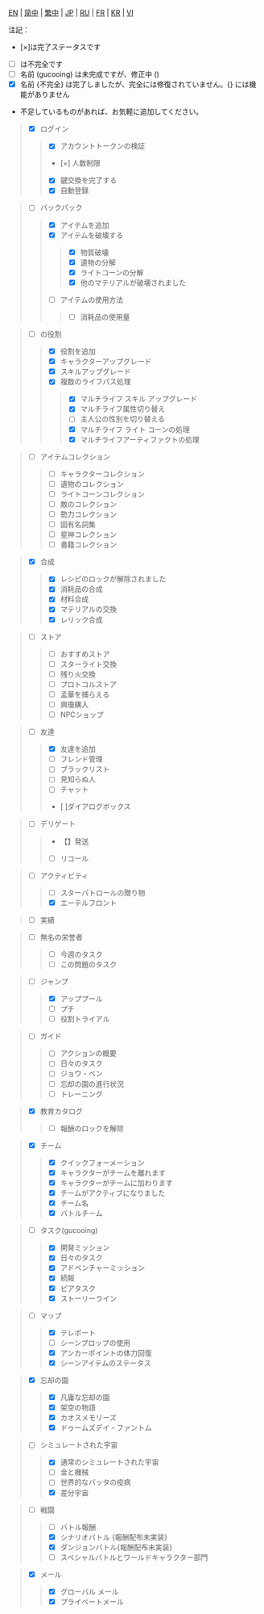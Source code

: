 [EN](./EN.md) | [简中](./zh-CN.md) | [繁中](./zh-TW.md) | [JP](./JP.md) | [RU](./RU.md) | [FR](./FR.md) | [KR](./KR.md) | [VI](./VI.md)

注記：

- [×]は完了ステータスです
- [ ] は不完全です
- [ ] 名前 (gucooing) は未完成ですが、修正中 ()
- [x] 名前 {不完全} は完了しましたが、完全には修復されていません。{} には機能がありません
- 不足しているものがあれば、お気軽に追加してください。

> - [x] ログイン
>> - [x] アカウントトークンの検証
>> - [×] 人数制限
>> - [x] 鍵交換を完了する
>> - [x] 自動登録

> - [ ] バックパック
>> - [x] アイテムを追加
>> - [x] アイテムを破壊する
>>> - [x] 物質破壊
>>> - [x] 遺物の分解
>>> - [x] ライトコーンの分解
>>> - [x] 他のマテリアルが破壊されました
>> - [ ] アイテムの使用方法
>>> - [ ] 消耗品の使用量

> - [ ] の役割
>> - [x] 役割を追加
>> - [x] キャラクターアップグレード
>> - [x] スキルアップグレード
>> - [x] 複数のライフパス処理
>>> - [x] マルチライフ スキル アップグレード
>>> - [x] マルチライフ属性切り替え
>>> - [ ] 主人公の性別を切り替える
>>> - [x] マルチライフ ライト コーンの処理
>>> - [x] マルチライフアーティファクトの処理


> - [ ] アイテムコレクション
>> - [ ] キャラクターコレクション
>> - [ ] 遺物のコレクション
>> - [ ] ライトコーンコレクション
>> - [ ] 敵のコレクション
>> - [ ] 勢力コレクション
>> - [ ] 固有名詞集
>> - [ ] 星神コレクション
>> - [ ] 書籍コレクション

> - [x] 合成
>> - [x] レシピのロックが解除されました
>> - [x] 消耗品の合成
>> - [x] 材料合成
>> - [x] マテリアルの交換
>> - [x] レリック合成

> - [ ] ストア
>> - [ ] おすすめストア
>> - [ ] スターライト交換
>> - [ ] 残り火交換
>> - [ ] プロトコルストア
>> - [ ] 孟華を捕らえる
>> - [ ] 興瓊購入
>> - [ ] NPCショップ

> - [ ] 友達
>> - [x] 友達を追加
>> - [ ] フレンド管理
>> - [ ] ブラックリスト
>> - [ ] 見知らぬ人
>> - [ ] チャット
>> - [ ]ダイアログボックス

> - [ ] デリゲート
>> - 【】発送
>> - [ ] リコール

> - [ ] アクティビティ
>> - [ ] スターパトロールの贈り物
>> - [x] エーテルフロント

> - [ ] 実績

> - [ ] 無名の栄誉者
>> - [ ] 今週のタスク
>> - [ ] この問題のタスク

> - [ ] ジャンプ
>> - [x] アッププール
>> - [ ] プチ
>> - [ ] 役割トライアル

> - [ ] ガイド
>> - [ ] アクションの概要
>> - [ ] 日々のタスク
>> - [ ] ジョウ・ベン
>> - [ ] 忘却の園の進行状況
>> - [ ] トレーニング

> - [x] 教育カタログ
>> - [ ] 報酬のロックを解除

> - [x] チーム
>> - [x] クイックフォーメーション
>> - [x] キャラクターがチームを離れます
>> - [x] キャラクターがチームに加わります
>> - [x] チームがアクティブになりました
>> - [x] チーム名
>> - [x] バトルチーム

> - [ ] タスク(gucooing)
>> - [x] 開発ミッション
>> - [x] 日々のタスク
>> - [x] アドベンチャーミッション
>> - [x] 続報
>> - [x] ピアタスク
>> - [x] ストーリーライン

> - [ ] マップ
>> - [x] テレポート
>> - [ ] シーンプロップの使用
>> - [x] アンカーポイントの体力回復
>> - [x] シーンアイテムのステータス

> - [x] 忘却の園
>> - [x] 凡庸な忘却の園
>> - [x] 架空の物語
>> - [x] カオスメモリーズ
>> - [x] ドゥームズデイ・ファントム

> - [ ] シミュレートされた宇宙
>> - [x] 通常のシミュレートされた宇宙
>> - [ ] 金と機械
>> - [ ] 世界的なバッタの疫病
>> - [x] 差分宇宙

> - [ ] 戦闘
>> - [ ] バトル報酬
>> - [x] シナリオバトル {報酬配布未実装}
>> - [x] ダンジョンバトル{報酬配布未実装}
>> - [ ] スペシャルバトルとワールドキャラクター部門

> - [x] メール
>> - [x] グローバル メール
>> - [x] プライベートメール